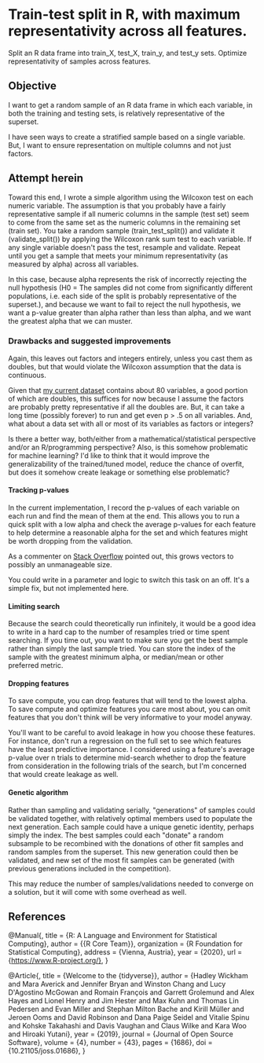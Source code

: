 # Train-test split in R, with maximum representativity across all features.
Split an R data frame into train_X, test_X, train_y, and test_y sets. Optimize representativity of samples across features.

## Objective
I want to get a random sample of an R data frame in which each variable, in both the training and testing sets, is relatively representative of the superset.

I have seen ways to create a stratified sample based on a single variable. But, I want to ensure representation on multiple columns and not just factors.

## Attempt herein
Toward this end, I wrote a simple algorithm using the Wilcoxon test on each numeric variable. The assumption is that you probably have a fairly representative sample if all numeric columns in the sample (test set) seem to come from the same set as the numeric columns in the remaining set (train set). You take a random sample (train_test_split()) and validate it (validate_split()) by applying the Wilcoxon rank sum test to each variable. If any single variable doesn't pass the test, resample and validate. Repeat until you get a sample that meets your minimum representativity (as measured by alpha) across all variables.

In this case, because alpha represents the risk of incorrectly rejecting the null hypothesis (H0 = The samples did not come from significantly different populations, i.e. each side of the split is probably representative of the superset.), and because we want to fail to reject the null hypothesis, we want a p-value greater than alpha rather than less than alpha, and we want the greatest alpha that we can muster.

### Drawbacks and suggested improvements
Again, this leaves out factors and integers entirely, unless you cast them as doubles, but that would violate the Wilcoxon assumption that the data is continuous.

Given that [my current dataset](https://www.kaggle.com/c/house-prices-advanced-regression-techniques/data) contains about 80 variables, a good portion of which are doubles, this suffices for now because I assume the factors are probably pretty representative if all the doubles are. But, it can take a long time (possibly forever) to run and get even p > .5 on all variables. And, what about a data set with all or most of its variables as factors or integers?

Is there a better way, both/either from a mathematical/statistical perspective and/or an R/programming perspective? Also, is this somehow problematic for machine learning? I'd like to think that it would improve the generalizability of the trained/tuned model, reduce the chance of overfit, but does it somehow create leakage or something else problematic?

#### Tracking p-values
In the current implementation, I record the p-values of each variable on each run and find the mean of them at the end. This allows you to run a quick split with a low alpha and check the average p-values for each feature to help determine a reasonable alpha for the set and which features might be worth dropping from the validation.

As a commenter on [Stack Overflow](https://stackoverflow.com/questions/67995221/how-to-sample-r-dataframe-so-that-its-representative-across-multiple-variables) pointed out, this grows vectors to possibly an unmanageable size.

You could write in a parameter and logic to switch this task on an off. It's a simple fix, but not implemented here.

#### Limiting search
Because the search could theoretically run infinitely, it would be a good idea to write in a hard cap to the number of resamples tried or time spent searching. If you time out, you want to make sure you get the best sample rather than simply the last sample tried. You can store the index of the sample with the greatest minimum alpha, or median/mean or other preferred metric.

#### Dropping features
To save compute, you can drop features that will tend to the lowest alpha. To save compute and optimize features you care most about, you can omit features that you don't think will be very informative to your model anyway.

You'll want to be careful to avoid leakage in how you choose these features. For instance, don't run a regression on the full set to see which features have the least predictive importance. I considered using a feature's average p-value over n trials to determine mid-search whether to drop the feature from consideration in the following trials of the search, but I'm concerned that would create leakage as well.

#### Genetic algorithm
Rather than sampling and validating serially, "generations" of samples could be validated together, with relatively optimal members used to populate the next generation. Each sample could have a unique genetic identity, perhaps simply the index. The best samples could each "donate" a random subsample to be recombined with the donations of other fit samples and random samples from the superset. This new generation could then be validated, and new set of the most fit samples can be generated (with previous generations included in the competition).

This may reduce the number of samples/validations needed to converge on a solution, but it will come with some overhead as well.

## References
@Manual{,
  title = {R: A Language and Environment for Statistical Computing},
  author = {{R Core Team}},
  organization = {R Foundation for Statistical Computing},
  address = {Vienna, Austria},
  year = {2020},
  url = {https://www.R-project.org/},
}

@Article{,
  title = {Welcome to the {tidyverse}},
  author = {Hadley Wickham and Mara Averick and Jennifer Bryan and Winston Chang and Lucy D'Agostino McGowan and Romain François and Garrett Grolemund and Alex Hayes and Lionel Henry and Jim Hester and Max Kuhn and Thomas Lin Pedersen and Evan Miller and Stephan Milton Bache and Kirill Müller and Jeroen Ooms and David Robinson and Dana Paige Seidel and Vitalie Spinu and Kohske Takahashi and Davis Vaughan and Claus Wilke and Kara Woo and Hiroaki Yutani},
  year = {2019},
  journal = {Journal of Open Source Software},
  volume = {4},
  number = {43},
  pages = {1686},
  doi = {10.21105/joss.01686},
}

